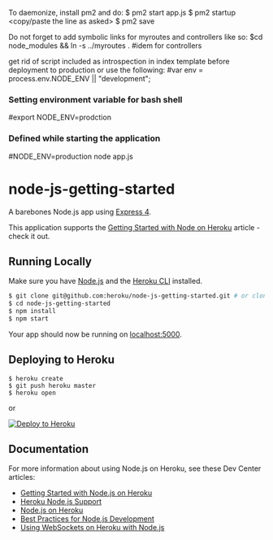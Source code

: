 To daemonize, install pm2 and do:
$ pm2 start app.js
$ pm2 startup
<copy/paste the line as asked>
$ pm2 save

Do not forget to add symbolic links for myroutes and controllers like so:
$cd node_modules && ln -s ../myroutes . #idem for controllers
<!-- not really good for production: todo separate debug and prod parts -->
<script src="<%=debugTimeUrl%>"></script>

get rid of script included as introspection in index template before deployment to production or use the following:
#var env = process.env.NODE_ENV || "development";
### Setting environment variable for bash shell
#export NODE_ENV=prodction
### Defined while starting the application
#NODE_ENV=production node app.js


# node-js-getting-started

A barebones Node.js app using [Express 4](http://expressjs.com/).

This application supports the [Getting Started with Node on Heroku](https://devcenter.heroku.com/articles/getting-started-with-nodejs) article - check it out.

## Running Locally

Make sure you have [Node.js](http://nodejs.org/) and the [Heroku CLI](https://cli.heroku.com/) installed.

```sh
$ git clone git@github.com:heroku/node-js-getting-started.git # or clone your own fork
$ cd node-js-getting-started
$ npm install
$ npm start
```

Your app should now be running on [localhost:5000](http://localhost:5000/).

## Deploying to Heroku

```
$ heroku create
$ git push heroku master
$ heroku open
```
or

[![Deploy to Heroku](https://www.herokucdn.com/deploy/button.png)](https://heroku.com/deploy)

## Documentation

For more information about using Node.js on Heroku, see these Dev Center articles:

- [Getting Started with Node.js on Heroku](https://devcenter.heroku.com/articles/getting-started-with-nodejs)
- [Heroku Node.js Support](https://devcenter.heroku.com/articles/nodejs-support)
- [Node.js on Heroku](https://devcenter.heroku.com/categories/nodejs)
- [Best Practices for Node.js Development](https://devcenter.heroku.com/articles/node-best-practices)
- [Using WebSockets on Heroku with Node.js](https://devcenter.heroku.com/articles/node-websockets)
